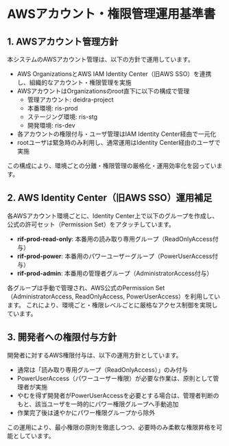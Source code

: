 # AWSアカウント・権限管理運用基準書

## 1. AWSアカウント管理方針

本システムのAWSアカウント管理は、以下の方針で運用しています。

- AWS OrganizationsとAWS IAM Identity Center（旧AWS SSO）を連携し、組織的なアカウント・権限管理を実施
- AWSアカウントはOrganizationsのroot直下に以下の構成で管理
    - 管理アカウント: deidra-project
    - 本番環境: ris-prod
    - ステージング環境: ris-stg
    - 開発環境: ris-dev
- 各アカウントの権限付与・ユーザ管理はIAM Identity Center経由で一元化
- rootユーザは緊急時のみ利用し、通常運用はIdentity Center経由のユーザで実施

この構成により、環境ごとの分離・権限管理の厳格化・運用効率化を図っています。

## 2. AWS Identity Center（旧AWS SSO）運用補足

各AWSアカウント環境ごとに、Identity Center上で以下のグループを作成し、公式の許可セット（Permission Set）をアタッチしています。

- **rif-prod-read-only**: 本番用の読み取り専用グループ（ReadOnlyAccess付与）
- **rif-prod-power**: 本番用のパワーユーザーグループ（PowerUserAccess付与）
- **rif-prod-admin**: 本番用の管理者グループ（AdministratorAccess付与）

各グループは手動で管理され、AWS公式のPermission Set（AdministratorAccess, ReadOnlyAccess, PowerUserAccess）を利用しています。
これにより、環境ごと・権限レベルごとに厳格なアクセス制御を実現しています。

## 3. 開発者への権限付与方針

開発者に対するAWS権限付与は、以下の運用方針としています。

- 通常は「読み取り専用グループ（ReadOnlyAccess）」のみ付与
- PowerUserAccess（パワーユーザー権限）が必要な作業は、原則として管理者が実施
- やむを得ず開発者がPowerUserAccessを必要とする場合は、管理者判断のもと、該当ユーザを一時的にパワー権限グループへ手動追加
- 作業完了後は速やかにパワー権限グループから除外

この運用により、最小権限の原則を徹底しつつ、必要時のみ柔軟な権限昇格を可能としています。
